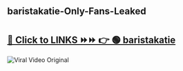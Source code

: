 
 ## baristakatie-Only-Fans-Leaked

# <h2><a href="https://clipsfans.com/baristakatie&ref=git">🔗 Click to LINKS ⏩⏩ 👉 🟢 baristakatie </a></h2>

<a href="https://clipsfans.com/baristakatie&ref=git" rel="nofollow" data-target="animated-image.originalLink"><img src="https://i.ibb.co.com/xMMVF88/686577567.gif" alt="Viral Video Original" style="max-width: 100%; display: inline-block;" data-target="animated-image.originalImage"></a>
